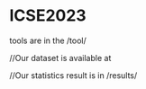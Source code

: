 # ICSE2023

tools are in the /tool/

//Our dataset is available at 

//Our statistics result is in /results/
